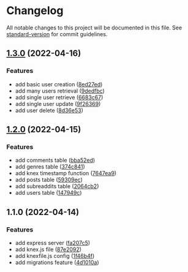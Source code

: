 # Changelog

All notable changes to this project will be documented in this file. See [standard-version](https://github.com/conventional-changelog/standard-version) for commit guidelines.

## [1.3.0](https://github.com/Jaymontojo/readdit-backend/compare/v1.2.0...v1.3.0) (2022-04-16)


### Features

* add basic user creation ([8ed27ed](https://github.com/Jaymontojo/readdit-backend/commit/8ed27ed2279056a14166a591e2c8ddd852a35cf5))
* add many users retrieval ([9dedfbc](https://github.com/Jaymontojo/readdit-backend/commit/9dedfbc00b7018627bfdef980d01b97d1a9cbaad))
* add single user retrieve ([6683c67](https://github.com/Jaymontojo/readdit-backend/commit/6683c67835ce015bc7cf843c686669ca88ebcfe3))
* add single user update ([9f26369](https://github.com/Jaymontojo/readdit-backend/commit/9f26369c47219e48ad6c24ef73ae4dd63a236701))
* add user delete ([8d36e53](https://github.com/Jaymontojo/readdit-backend/commit/8d36e53f2c94c56f8deea88966a2a4b7069f8a4f))

## [1.2.0](https://github.com/Jaymontojo/readdit-backend/compare/v1.1.0...v1.2.0) (2022-04-15)


### Features

* add comments table ([bba52ed](https://github.com/Jaymontojo/readdit-backend/commit/bba52ed2e1fc953809e3bd984f259150e90abbe6))
* add genres table ([374c841](https://github.com/Jaymontojo/readdit-backend/commit/374c8413e5282050edd98785d650281af07c0443))
* add knex timestamp function ([7647ea9](https://github.com/Jaymontojo/readdit-backend/commit/7647ea994b6bde6d424cddf3832b51d9fb498949))
* add posts table ([59309ec](https://github.com/Jaymontojo/readdit-backend/commit/59309ec8c5c11a07e2167e9aeeeb57da04bdd32f))
* add subreaddits table ([2064cb2](https://github.com/Jaymontojo/readdit-backend/commit/2064cb2079409b8f15680ddb651ab18fec211f36))
* add users table ([147949c](https://github.com/Jaymontojo/readdit-backend/commit/147949c1a3030702b72798c0f4ce49dab68986f5))

## 1.1.0 (2022-04-14)


### Features

* add express server ([fa207c5](https://github.com/Jaymontojo/readdit-backend/commit/fa207c5c21932894fc2a6c4f7cc1c3624144ab26))
* add knex.js file ([87e2092](https://github.com/Jaymontojo/readdit-backend/commit/87e2092cff7cf60cee3b6c0717ae68c10a83b78b))
* add knexfile.js config ([1f46b4f](https://github.com/Jaymontojo/readdit-backend/commit/1f46b4fb744ee5a71d3c7ec87269d93b21bb542d))
* add migrations feature ([4d1010a](https://github.com/Jaymontojo/readdit-backend/commit/4d1010a2e064d3e63eef0bba1600d70db89ee9ab))
